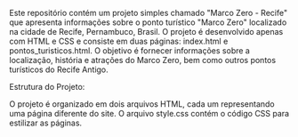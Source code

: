 Este repositório contém um projeto simples chamado "Marco Zero - Recife" que apresenta informações sobre o ponto turístico "Marco Zero" localizado na cidade de Recife, Pernambuco, Brasil. O projeto é desenvolvido apenas com HTML e CSS e consiste em duas páginas: index.html e pontos_turisticos.html. O objetivo é fornecer informações sobre a localização, história e atrações do Marco Zero, bem como outros pontos turísticos do Recife Antigo.

Estrutura do Projeto:

O projeto é organizado em dois arquivos HTML, cada um representando uma página diferente do site. O arquivo style.css contém o código CSS para estilizar as páginas.
